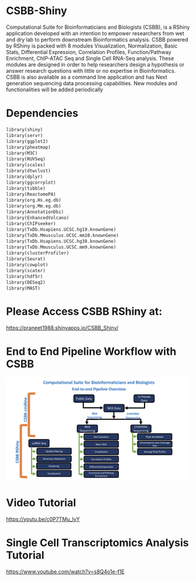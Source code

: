 # CSBB-Shiny
Computational Suite for Bioinformaticians and Biologists (CSBB), is a RShiny application developed with an intention to empower researchers from wet and dry lab to perform downstream Bioinformatics analysis. CSBB powered by RShiny is packed with 8 modules Visualization, Normalization, Basic Stats, Differential Expression, Correlation Profiles, Function/Pathway Enrichment, ChIP-ATAC Seq and Single Cell RNA-Seq analysis. These modules are designed in order to help researchers design a hypothesis or answer research questions with little or no expertise in Bioinformatics. CSBB is also available as a command line application and has Next generation sequencing data processing capabilities. New modules and functionalities will be added periodically

# Dependencies
```
library(shiny)
library(servr)
library(ggplot2)
library(pheatmap)
library(M3C)
library(RUVSeq)
library(scales)
library(dtwclust)
library(dplyr)
library(ggcorrplot)
library(tibble)
library(ReactomePA)
library(org.Hs.eg.db)
library(org.Mm.eg.db)
library(AnnotationDbi)
library(EnhancedVolcano)
library(ChIPseeker)
library(TxDb.Hsapiens.UCSC.hg19.knownGene)
library(TxDb.Mmusculus.UCSC.mm10.knownGene)
library(TxDb.Hsapiens.UCSC.hg38.knownGene)
library(TxDb.Mmusculus.UCSC.mm9.knownGene)
library(clusterProfiler)
library(Seurat)
library(cowplot)
library(scater)
library(hdf5r)
library(DESeq2)
library(MAST)

```

# Please Access CSBB RShiny at: 
https://praneet1988.shinyapps.io/CSBB_Shiny/

# End to End Pipeline Workflow with CSBB
![Graph](CSBB.png)

# Video Tutorial
https://youtu.be/c0P7TMu_IyY

# Single Cell Transcriptomics Analysis Tutorial
https://www.youtube.com/watch?v=s8Q4o1e-f1E
